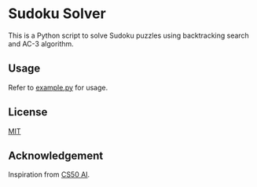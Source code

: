 # Sudoku Solver

This is a Python script to solve Sudoku puzzles using backtracking search and AC-3 algorithm.

## Usage
Refer to [example.py](example.py) for usage.

## License
[MIT](LICENSE)

## Acknowledgement
Inspiration from [CS50 AI](https://cs50.harvard.edu/ai/2020/notes/3/).
